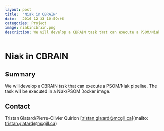 ```yaml
---
layout: post
title:  "Niak in CBRAIN"
date:   2016-12-23 10:59:06
categories: Project
image: niakincbrain.png
description: We will develop a CBRAIN task that can execute a PSOM/Niak pipeline.
---
```

# Niak in CBRAIN

## Summary
We will develop a CBRAIN task that can execute a PSOM/Niak pipeline. The task will be executed in a Niak/PSOM Docker image.

## Contact
Tristan Glatard/Pierre-Olivier Quirion
[tristan.glatard@mcgill.ca](mailto: tristan.glatard@mcgill.ca)
